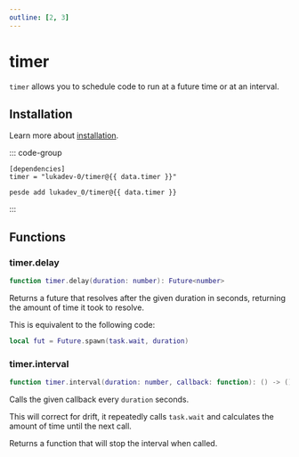 ```yaml
---
outline: [2, 3]
---
```


<script setup>
import { data } from "./package-versions.data.ts";
</script>

# timer

`timer` allows you to schedule code to run at a future time or at an interval.

## Installation

Learn more about [installation](/docs/getting-started#installation).

::: code-group

```toml-vue [wally]
[dependencies]
timer = "lukadev-0/timer@{{ data.timer }}"
```

```sh-vue [pesde]
pesde add lukadev_0/timer@{{ data.timer }}
```

:::

## Functions

### timer.delay

```lua
function timer.delay(duration: number): Future<number>
```

Returns a future that resolves after the given duration in seconds, returning
the amount of time it took to resolve.

This is equivalent to the following code:

```lua
local fut = Future.spawn(task.wait, duration)
```

### timer.interval

```lua
function timer.interval(duration: number, callback: function): () -> ()
```

Calls the given callback every `duration` seconds.

This will correct for drift, it repeatedly calls `task.wait` and calculates
the amount of time until the next call.

Returns a function that will stop the interval when called.
